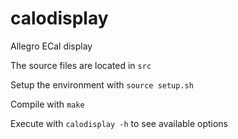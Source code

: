 # calodisplay
Allegro ECal display

The source files are located in `src`

Setup the environment with `source setup.sh`

Compile with `make`

Execute with `calodisplay -h` to see available options
